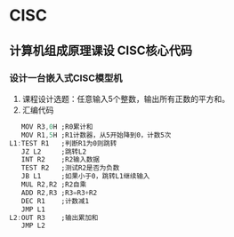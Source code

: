 # CISC
## 计算机组成原理课设 CISC核心代码
### 设计一台嵌入式CISC模型机
1. 课程设计选题：任意输入5个整数，输出所有正数的平方和。
2. 汇编代码 
```dart
   MOV R3,0H ;R0累计和
   MOV R1,5H ;R1计数器，从5开始降到0，计数5次
L1:TEST R1   ;判断R1为0则跳转
   JZ L2     ;跳转L2
   INT R2    ;R2输入数据
   TEST R2   ;测试R2是否为负数
   JB L1     ;如果小于0，跳转L1继续输入
   MUL R2,R2 ;R2自乘
   ADD R2,R3 ;R3=R3+R2
   DEC R1    ;计数减1
   JMP L1  
L2:OUT R3    ;输出累加和
   JMP L2
```
